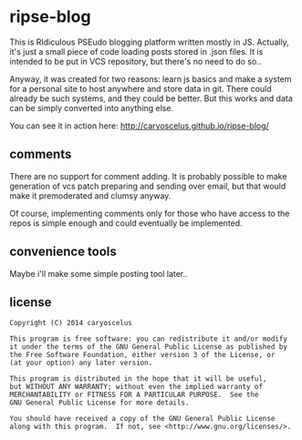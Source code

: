 # ripse-blog

This is RIdiculous PSEudo blogging platform written mostly in JS. Actually,
it's just a small piece of code loading posts stored in .json files. It is
intended to be put in VCS repository, but there's no need to do so..

Anyway, it was created for two reasons: learn js basics and make a system for a
personal site to host anywhere and store data in git. There could already be
such systems, and they could be better. But this works and data can be simply
converted into anything else.

You can see it in action here: http://caryoscelus.github.io/ripse-blog/

## comments
There are no support for comment adding. It is probably possible to make
generation of vcs patch preparing and sending over email, but that would make it
premoderated and clumsy anyway.

Of course, implementing comments only for those who have access to the repos is
simple enough and could eventually be implemented.

## convenience tools
Maybe i'll make some simple posting tool later..

## license

    Copyright (C) 2014 caryoscelus

    This program is free software: you can redistribute it and/or modify
    it under the terms of the GNU General Public License as published by
    the Free Software Foundation, either version 3 of the License, or
    (at your option) any later version.

    This program is distributed in the hope that it will be useful,
    but WITHOUT ANY WARRANTY; without even the implied warranty of
    MERCHANTABILITY or FITNESS FOR A PARTICULAR PURPOSE.  See the
    GNU General Public License for more details.

    You should have received a copy of the GNU General Public License
    along with this program.  If not, see <http://www.gnu.org/licenses/>.
